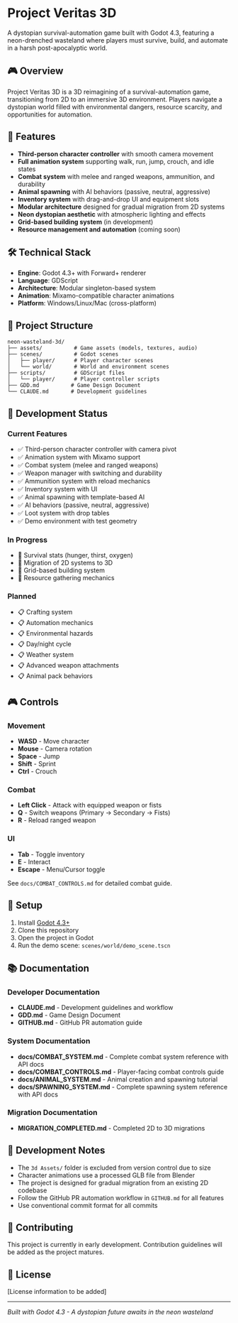 # Project Veritas 3D

A dystopian survival-automation game built with Godot 4.3, featuring a neon-drenched wasteland where players must survive, build, and automate in a harsh post-apocalyptic world.

## 🎮 Overview

Project Veritas 3D is a 3D reimagining of a survival-automation game, transitioning from 2D to an immersive 3D environment. Players navigate a dystopian world filled with environmental dangers, resource scarcity, and opportunities for automation.

## 🚀 Features

- **Third-person character controller** with smooth camera movement
- **Full animation system** supporting walk, run, jump, crouch, and idle states
- **Combat system** with melee and ranged weapons, ammunition, and durability
- **Animal spawning** with AI behaviors (passive, neutral, aggressive)
- **Inventory system** with drag-and-drop UI and equipment slots
- **Modular architecture** designed for gradual migration from 2D systems
- **Neon dystopian aesthetic** with atmospheric lighting and effects
- **Grid-based building system** (in development)
- **Resource management and automation** (coming soon)

## 🛠️ Technical Stack

- **Engine**: Godot 4.3+ with Forward+ renderer
- **Language**: GDScript
- **Architecture**: Modular singleton-based system
- **Animation**: Mixamo-compatible character animations
- **Platform**: Windows/Linux/Mac (cross-platform)

## 📁 Project Structure

```
neon-wasteland-3d/
├── assets/          # Game assets (models, textures, audio)
├── scenes/          # Godot scenes
│   ├── player/      # Player character scenes
│   └── world/       # World and environment scenes
├── scripts/         # GDScript files
│   └── player/      # Player controller scripts
├── GDD.md          # Game Design Document
└── CLAUDE.md       # Development guidelines
```

## 🎯 Development Status

### Current Features
- ✅ Third-person character controller with camera pivot
- ✅ Animation system with Mixamo support
- ✅ Combat system (melee and ranged weapons)
- ✅ Weapon manager with switching and durability
- ✅ Ammunition system with reload mechanics
- ✅ Inventory system with UI
- ✅ Animal spawning with template-based AI
- ✅ AI behaviors (passive, neutral, aggressive)
- ✅ Loot system with drop tables
- ✅ Demo environment with test geometry

### In Progress
- 🔄 Survival stats (hunger, thirst, oxygen)
- 🔄 Migration of 2D systems to 3D
- 🔄 Grid-based building system
- 🔄 Resource gathering mechanics

### Planned
- 📋 Crafting system
- 📋 Automation mechanics
- 📋 Environmental hazards
- 📋 Day/night cycle
- 📋 Weather system
- 📋 Advanced weapon attachments
- 📋 Animal pack behaviors

## 🎮 Controls

### Movement
- **WASD** - Move character
- **Mouse** - Camera rotation
- **Space** - Jump
- **Shift** - Sprint
- **Ctrl** - Crouch

### Combat
- **Left Click** - Attack with equipped weapon or fists
- **Q** - Switch weapons (Primary → Secondary → Fists)
- **R** - Reload ranged weapon

### UI
- **Tab** - Toggle inventory
- **E** - Interact
- **Escape** - Menu/Cursor toggle

See `docs/COMBAT_CONTROLS.md` for detailed combat guide.

## 🔧 Setup

1. Install [Godot 4.3+](https://godotengine.org/)
2. Clone this repository
3. Open the project in Godot
4. Run the demo scene: `scenes/world/demo_scene.tscn`

## 📚 Documentation

### Developer Documentation
- **CLAUDE.md** - Development guidelines and workflow
- **GDD.md** - Game Design Document
- **GITHUB.md** - GitHub PR automation guide

### System Documentation
- **docs/COMBAT_SYSTEM.md** - Complete combat system reference with API docs
- **docs/COMBAT_CONTROLS.md** - Player-facing combat controls guide
- **docs/ANIMAL_SYSTEM.md** - Animal creation and spawning tutorial
- **docs/SPAWNING_SYSTEM.md** - Complete spawning system reference with API docs

### Migration Documentation
- **MIGRATION_COMPLETED.md** - Completed 2D to 3D migrations

## 📝 Development Notes

- The `3d Assets/` folder is excluded from version control due to size
- Character animations use a processed GLB file from Blender
- The project is designed for gradual migration from an existing 2D codebase
- Follow the GitHub PR automation workflow in `GITHUB.md` for all features
- Use conventional commit format for all commits

## 🤝 Contributing

This project is currently in early development. Contribution guidelines will be added as the project matures.

## 📄 License

[License information to be added]

---

*Built with Godot 4.3 - A dystopian future awaits in the neon wasteland*
